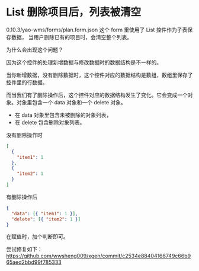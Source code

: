 # List 删除项目后，列表被清空

0.10.3/yao-wms/forms/plan.form.json 这个 form 里使用了 List 控件作为子表保存数据，
当用户删除已有的项目时，会清空整个列表。

为什么会出现这个问题？

因为这个控件的处理新增数据与修改数据时的数据结构是不一样的。

当你新增数据，没有删除数据时，这个控件对应的数据结构是数组，数组里保存了控件里的行数据。

而当我们有了删除操作后，这个控件对应的数据结构发生了变化。它会变成一个对象。对象里包含一个 data 对象和一个 delete 对象。

- 在 data 对象里包含未被删除的对象列表，
- 在 delete 包含删除对象列表。

没有删除操作时

```json
[
  {
    "item1": 1
  },
  {
    "item2": 1
  }
]
```

有删除操作后

```json
{
  "data": [{ "item1": 1 }],
  "delete": [{ "item2": 1 }]
}
```

在赋值时，加个判断即可。

尝试修复如下：
https://github.com/wwsheng009/xgen/commit/c2534e88404166749c66b965aed2bbd99f785333
